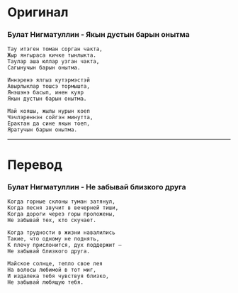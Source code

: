 # Оригинал

### Булат Нигматуллин - Якын дустын барын онытма

```
Тау итэген томан сорган чакта,
Жыр янгыраса кичке тынлыкта.
Таулар аша юллар узган чакта,
Сагынучын барын онытма.

Иннэренэ ялгыз кутэрмэстэй
Авырлыклар тошсэ тормышта,
Янэшэнэ басып, инен куяр
Якын дустын барын онытма.

Май кояшы, жылы нурын коеп
Чэчлэреннэн сойгэн минутта,
Ерактан да сине якын тоеп,
Яратучын барын онытма.
```

------

# Перевод

### Булат Нигматуллин - Не забывай близкого друга

```
Когда горные склоны туман затянул,
Когда песня звучит в вечерней тиши,
Когда дороги через горы проложены,
Не забывай тех, кто скучает.

Когда трудности в жизни навалились
Такие, что одному не поднять,
К плечу прислонится, дух поддержит —
Не забывай близкого друга.

Майское солнце, тепло свое лея
На волосы любимой в тот миг,
И издалека тебя чувствуя близко,
Не забывай любящую тебя.
```